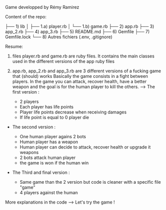 Game developped by Rémy Ramirez

Content of the repo:

├── 1) lib
│   ├── 1.a) player.rb
│   └── 1.b) game.rb
├── 2) app.rb
├── 3) app_2.rb
├── 4) app_3.rb
├── 5) README.md
├── 6) Gemfile
├── 7) Gemfile.lock
└── 8) Autres fichiers (.env, .gitignore)

Resume:
1) files player.rb and game.rb are ruby files.
   It contains the main classes used in the different versions of the app ruby files
   
2) app.rb, app_2.rb and app_3.rb are 3 different versions of a fucking game that (should) works
Basically the game consists in a fight between players. In the game you can attack, recover health, have a better weapon and the goal is for the human player to kill the others.
--> The first version :
    - 2 players
    - Each player has life points
    - Player life points decrease when receiving damages
    - If life point is equal to 0 player die

- The second version :
    - One human player agains 2 bots
    - Human player has a weapon
    - Human player can decide to attack, recover health or upgrade it weapons
    - 2 bots attack human player
    - the game is won if the human win
    
- The Third and final version :
    - Same game than the 2 version but code is cleaner with a specific file "game"
    - 4 players against the human
    
 
 More explanations in the code
 --> Let's try the game !
   
